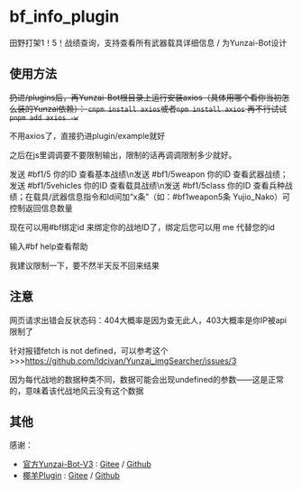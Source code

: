 # bf_info_plugin
田野打架1！5！战绩查询，支持查看所有武器载具详细信息 / 为Yunzai-Bot设计

## 使用方法
<del>
扔进/plugins后，再Yunzai-Bot根目录上运行安装axios（具体用哪个看你当初怎么装的Yunzai依赖）：
</del>

<del>
<code>cnpm install axios</code>或者<code>npm install axios</code>
</del>

<del>
再不行试试<code>pnpm add axios -w</code>
</del>

不用axios了，直接扔进plugin/example就好

之后在js里调调要不要限制输出，限制的话再调调限制多少就好。

发送 #bf1/5 你的ID 查看基本战绩\n发送 #bf1/5weapon 你的ID 查看武器战绩；发送 #bf1/5vehicles 你的ID 查看载具战绩\n发送 #bf1/5class 你的ID 查看兵种战绩；在载具/武器信息指令和Id间加“x条”（如：#bf1weapon5条 Yujio_Nako）可控制返回信息数量

现在可以用#bf绑定id 来绑定你的战地ID了，绑定后您可以用 me 代替您的id

输入#bf help查看帮助

我建议限制一下，要不然半天反不回来结果
## 注意
网页请求出错会反状态码：404大概率是因为查无此人，403大概率是你IP被api限制了

针对报错fetch is not defined，可以参考这个>>>https://github.com/ldcivan/Yunzai_imgSearcher/issues/3

因为每代战地的数据种类不同，数据可能会出现undefined的参数——这是正常的，意味着该代战地风云没有这个数据
## 其他
感谢：

* [官方Yunzai-Bot-V3](https://github.com/Le-niao/Yunzai-Bot) : [Gitee](https://gitee.com/Le-niao/Yunzai-Bot)
  / [Github](https://github.com/Le-niao/Yunzai-Bot)
* [椰羊Plugin](https://github.com/yeyang52/yenai-plugin) : [Gitee](https://gitee.com/yeyang52/yenai-plugin)
  / [Github](https://github.com/yeyang52/yenai-plugin)
